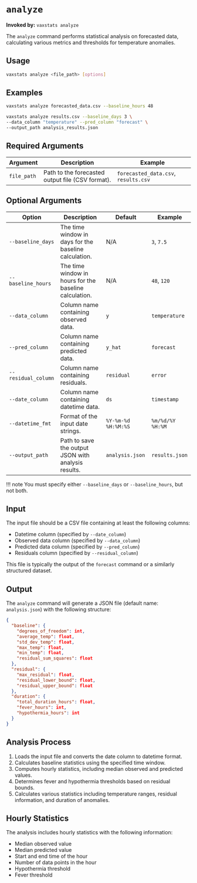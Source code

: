 # `analyze`

**Invoked by:** `vaxstats analyze`

The `analyze` command performs statistical analysis on forecasted data, calculating various metrics and thresholds for temperature anomalies.

## Usage

```bash
vaxstats analyze <file_path> [options]
```

## Examples

```bash
vaxstats analyze forecasted_data.csv --baseline_hours 48
```

```bash
vaxstats analyze results.csv --baseline_days 3 \
--data_column "temperature" --pred_column "forecast" \
--output_path analysis_results.json
```

## Required Arguments

| Argument | Description | Example |
| -------- | ----------- | ------- |
| `file_path` | Path to the forecasted output file (CSV format). | `forecasted_data.csv`, `results.csv` |

## Optional Arguments

| Option | Description | Default | Example |
| ------ | ----------- | ------- | ------- |
| `--baseline_days` | The time window in days for the baseline calculation. | N/A | `3`, `7.5` |
| `--baseline_hours` | The time window in hours for the baseline calculation. | N/A | `48`, `120` |
| `--data_column` | Column name containing observed data. | `y` | `temperature` |
| `--pred_column` | Column name containing predicted data. | `y_hat` | `forecast` |
| `--residual_column` | Column name containing residuals. | `residual` | `error` |
| `--date_column` | Column name containing datetime data. | `ds` | `timestamp` |
| `--datetime_fmt` | Format of the input date strings. | `%Y-%m-%d %H:%M:%S` | `%m/%d/%Y %H:%M` |
| `--output_path` | Path to save the output JSON with analysis results. | `analysis.json` | `results.json` |

!!! note
    You must specify either `--baseline_days` or `--baseline_hours`, but not both.

## Input

The input file should be a CSV file containing at least the following columns:

-   Datetime column (specified by `--date_column`)
-   Observed data column (specified by `--data_column`)
-   Predicted data column (specified by `--pred_column`)
-   Residuals column (specified by `--residual_column`)

This file is typically the output of the `forecast` command or a similarly structured dataset.

## Output

The `analyze` command will generate a JSON file (default name: `analysis.json`) with the following structure:

```json
{
  "baseline": {
    "degrees_of_freedom": int,
    "average_temp": float,
    "std_dev_temp": float,
    "max_temp": float,
    "min_temp": float,
    "residual_sum_squares": float
  },
  "residual": {
    "max_residual": float,
    "residual_lower_bound": float,
    "residual_upper_bound": float
  },
  "duration": {
    "total_duration_hours": float,
    "fever_hours": int,
    "hypothermia_hours": int
  }
}
```

## Analysis Process

1.  Loads the input file and converts the date column to datetime format.
2.  Calculates baseline statistics using the specified time window.
3.  Computes hourly statistics, including median observed and predicted values.
4.  Determines fever and hypothermia thresholds based on residual bounds.
5.  Calculates various statistics including temperature ranges, residual information, and duration of anomalies.

## Hourly Statistics

The analysis includes hourly statistics with the following information:

-   Median observed value
-   Median predicted value
-   Start and end time of the hour
-   Number of data points in the hour
-   Hypothermia threshold
-   Fever threshold
